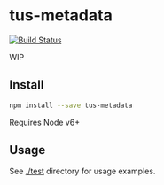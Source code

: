 # tus-metadata

[![Build Status](https://travis-ci.org/blockai/tus-metadata.svg?branch=master)](https://travis-ci.org/blockai/tus-metadata)

WIP

## Install

```bash
npm install --save tus-metadata
```

Requires Node v6+

## Usage

See [./test](./test) directory for usage examples.